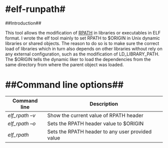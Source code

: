 #elf-runpath#
===========

##Introduction##

This tool allows the modification of [RPATH](http://en.wikipedia.org/wiki/Rpath)  in libraries or executables in ELF format. I wrote the elf tool mainly to set RPATH to $ORIGIN in Unix dynamic libraries or shared objects. The reason to do so is to make sure the correct load of libraries which in turn also depends on other libraries without rely on any external configuration, such as the modification of LD_LIBRARY_PATH. The $ORIGIN tells the dynamic liker to load the dependencies from the same directory from where the parent object was loaded.


##Command line options##
===========

Command line                        | Description
----------------------------------- | -------------
*elf_rpath –v* **<file>**           | Show the current value of RPATH header
*elf_rpath –o* **<file>**           | Sets the  RPATH header value to $ORIGIN
*elf_rpath* **<file> <rpath>**      | Sets the  RPATH header to any user provided value

